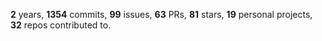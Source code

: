 **2** years, **1354** commits, **99** issues, **63** PRs, **81** stars, **19** personal projects, **32** repos contributed to.
